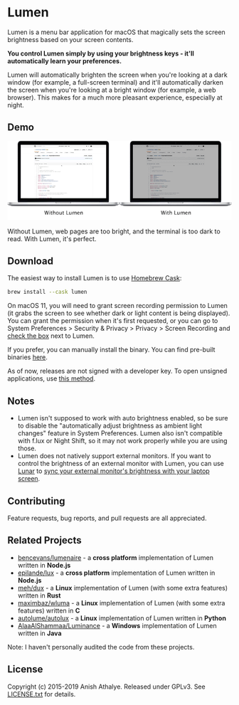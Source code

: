# Lumen

Lumen is a menu bar application for macOS that magically sets the screen
brightness based on your screen contents.

**You control Lumen simply by using your brightness keys - it'll automatically
learn your preferences.**

Lumen will automatically brighten the screen when you're looking at a dark
window (for example, a full-screen terminal) and it'll automatically darken the
screen when you're looking at a bright window (for example, a web browser).
This makes for a much more pleasant experience, especially at night.

## Demo

![Demo][demo]

Without Lumen, web pages are too bright, and the terminal is too dark to read.
With Lumen, it's perfect.

## Download

The easiest way to install Lumen is to use [Homebrew Cask][cask]:

```bash
brew install --cask lumen
```

On macOS 11, you will need to grant screen recording permission to Lumen (it
grabs the screen to see whether dark or light content is being displayed). You
can grant the permission when it's first requested, or you can go to System
Preferences > Security & Privacy > Privacy > Screen Recording and [check the
box](https://raw.githubusercontent.com/anishathalye/assets/master/lumen/screen-record.png)
next to Lumen.

If you prefer, you can manually install the binary. You can find pre-built
binaries [here][releases].

As of now, releases are not signed with a developer key. To open unsigned
applications, use [this method][opening-unsigned].

## Notes

- Lumen isn't supposed to work with auto brightness enabled, so be sure to
  disable the "automatically adjust brightness as ambient light changes"
  feature in System Preferences. Lumen also isn't compatible with f.lux or
  Night Shift, so it may not work properly while you are using those.
- Lumen does not natively support external monitors. If you want to control the
  brightness of an external monitor with Lumen, you can use [Lunar] to [sync
  your external monitor's brightness with your laptop
  screen](https://github.com/anishathalye/lumen/issues/6#issuecomment-900464865).

## Contributing

Feature requests, bug reports, and pull requests are all appreciated.

## Related Projects

* [bencevans/lumenaire](https://github.com/bencevans/lumenaire) - a **cross
  platform** implementation of Lumen written in **Node.js**
* [epilande/lux](https://github.com/epilande/lux) - a **cross platform**
  implementation of Lumen written in **Node.js**
* [meh/dux](https://github.com/meh/dux) - a **Linux** implementation of Lumen
  (with some extra features) written in **Rust**
* [maximbaz/wluma](https://github.com/maximbaz/wluma) - a **Linux** implementation of Lumen
  (with some extra features) written in **C**
* [autolume/autolux](https://github.com/autolume/autolux) - a **Linux**
  implementation of Lumen written in **Python**
* [AlaaAlShammaa/Luminance](https://github.com/AlaaAlShammaa/Luminance) - a
  **Windows** implementation of Lumen written in **Java**

Note: I haven't personally audited the code from these projects.

## License

Copyright (c) 2015-2019 Anish Athalye. Released under GPLv3. See
[LICENSE.txt][license] for details.

[demo]: assets/demo.gif
[cask]: https://caskroom.github.io/
[opening-unsigned]: https://support.apple.com/guide/mac-help/open-a-mac-app-from-an-unidentified-developer-mh40616/mac
[releases]: https://github.com/anishathalye/lumen/releases
[license]: LICENSE.txt
[Lunar]: https://lunar.fyi/
